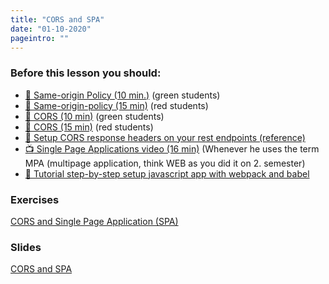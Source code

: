 ```yaml
---
title: "CORS and SPA"
date: "01-10-2020"
pageintro: ""
---
```


### Before this lesson you should:

- [:book: Same-origin Policy (10 min.)](https://en.wikipedia.org/wiki/Same-origin_policy) (green students)
- [:book: Same-origin-policy (15 min)](https://developer.mozilla.org/en-US/docs/Web/Security/Same-origin_policy) (red students)
- [:book: CORS (10 min)](https://en.wikipedia.org/wiki/Cross-origin_resource_sharing) (green students)
- [:book: CORS (15 min)](https://developer.mozilla.org/en-US/docs/Web/HTTP/CORS) (red students)
- [:book: Setup CORS response headers on your rest endpoints (reference)](https://github.com/Dat3SemStartCode/scripts_unrelated/blob/master/cors.md)
- [:tv: Single Page Applications video (16 min)](https://www.youtube.com/watch?v=F_BYg2QGsC0) (Whenever he uses the term MPA (multipage application, think WEB as you did it on 2. semester)
- [:book: Tutorial step-by-step setup javascript app with webpack and babel](http://ccoenraets.github.io/es6-tutorial/setup-babel/)

### Exercises

<!--BEGIN exercises ##-->

[CORS and Single Page Application (SPA)](https://docs.google.com/document/d/1fqWz2euCYbUoVDf6kzj8pnW5ktalJAzuqWCfFGdwrmI/edit?usp=sharing)

<!--END exercises ##-->

### Slides

<!--BEGIN slides ##-->

[CORS and SPA](https://docs.google.com/presentation/d/1bcNeHbANgpslSuwXG4pz9DbLY9jb8vWxnt2hf2131vU/edit?usp=sharing)

<!--END slides ##-->
